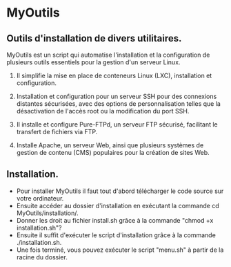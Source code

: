 # MyOutils
## Outils d'installation de divers utilitaires.

MyOutils est un script qui automatise l'installation et la configuration de plusieurs outils essentiels pour la gestion d'un serveur Linux.

  1. Il simplifie la mise en place de conteneurs Linux (LXC), installation et configuration.

  2. Installation et configuration pour un serveur SSH pour des connexions distantes sécurisées, avec des options de personnalisation telles que la désactivation de l'accès root ou la modification du port SSH.

  3. Il installe et configure Pure-FTPd, un serveur FTP sécurisé, facilitant le transfert de fichiers via FTP.

  4. Installe Apache, un serveur Web, ainsi que plusieurs systèmes de gestion de contenu (CMS) populaires pour la création de sites Web.

## **Installation.**

   - Pour installer MyOutils il faut tout d'abord télécharger le code source sur votre ordinateur. 
   - Ensuite accéder au dossier d'installation en exécutant la commande cd MyOutils/installation/. 
   - Donner les droit au fichier install.sh grâce à la commande "chmod +x installation.sh"?
   - Ensuite il suffit d'exécuter le script d'installation grâce à la commande ./installation.sh. 
   - Une fois terminé, vous pouvez exécuter le script "menu.sh" à partir de la racine du dossier.
